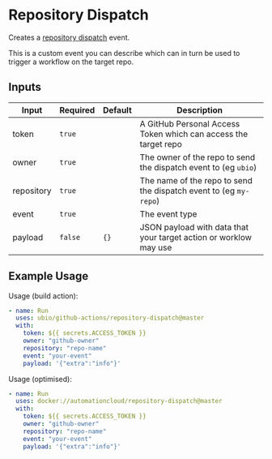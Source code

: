 # Repository Dispatch

Creates a [repository dispatch](https://help.github.com/en/actions/reference/events-that-trigger-workflows#external-events-repository_dispatch) event.

This is a custom event you can describe which can in turn be used to trigger a workflow on the target repo.

## Inputs

| Input       | Required  | Default | Description
| ----------- | --------- | ------- | -----------
| token       | `true`    |         | A GitHub Personal Access Token which can access the target repo
| owner       | `true`    |         | The owner of the repo to send the dispatch event to (eg `ubio`)
| repository  | `true`    |         | The name of the repo to send the dispatch event to (eg `my-repo`)
| event       | `true`    |         | The event type
| payload     | `false`   | `{}`    | JSON payload with data that your target action or worklow may use

## Example Usage

Usage (build action):

```yaml
- name: Run
  uses: ubio/github-actions/repository-dispatch@master
  with:
    token: ${{ secrets.ACCESS_TOKEN }}
    owner: "github-owner"
    repository: "repo-name"
    event: "your-event"
    payload: '{"extra":"info"}'
```

Usage (optimised):

```yaml
- name: Run
  uses: docker://automationcloud/repository-dispatch@master
  with:
    token: ${{ secrets.ACCESS_TOKEN }}
    owner: "github-owner"
    repository: "repo-name"
    event: "your-event"
    payload: '{"extra":"info"}'
```
